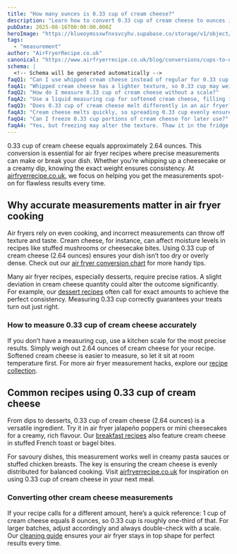 ```yaml
---
title: "How many ounces is 0.33 cup of cream cheese?"
description: "Learn how to convert 0.33 cup of cream cheese to ounces in seconds. Perfect for air fryer recipes and precise baking measurements."
pubDate: 2025-08-16T00:00:00.000Z
heroImage: "https://klueoymssxwfnxsvcyhv.supabase.co/storage/v1/object/public/Shmucket/how-many-ounces-is-0-33-cup-of-cream-cheese.webp"
tags:
  - "measurement"
author: "AirFryerRecipe.co.uk"
canonical: "https://www.airfryerrecipe.co.uk/blog/conversions/cups-to-ounces/how-many-ounces-is-0-33-cup-of-cream-cheese"
schema: |
  <!-- Schema will be generated automatically -->
faqQ1: "Can I use whipped cream cheese instead of regular for 0.33 cup measurements?"
faqA1: "Whipped cream cheese has a lighter texture, so 0.33 cup may weigh slightly less than 2.64 ounces. For accuracy, weigh it or use the regular variety. Adjustments might be needed for recipes requiring precise density."
faqQ2: "How do I measure 0.33 cup of cream cheese without a scale?"
faqA2: "Use a liquid measuring cup for softened cream cheese, filling it to just under 1/3 cup. For block cream cheese, cut roughly one-third of an 8-ounce package. Always level it off for the most accurate result."
faqQ3: "Does 0.33 cup of cream cheese melt differently in an air fryer?"
faqA3: "Cream cheese melts quickly, so spreading 0.33 cup evenly ensures it doesn’t burn. For stuffed recipes, mix it with other ingredients to stabilise it during cooking."
faqQ4: "Can I freeze 0.33 cup portions of cream cheese for later use?"
faqA4: "Yes, but freezing may alter the texture. Thaw it in the fridge and stir well before using. It’s best for cooked dishes rather than fresh spreads or frostings."
---
```

<p>0.33 cup of cream cheese equals approximately 2.64 ounces. This conversion is essential for air fryer recipes where precise measurements can make or break your dish. Whether you’re whipping up a cheesecake or a creamy dip, knowing the exact weight ensures consistency. At <a href=https://www.airfryerrecipe.co.uk>airfryerrecipe.co.uk</a>, we focus on helping you get the measurements spot-on for flawless results every time.</p>

<h2>Why accurate measurements matter in air fryer cooking</h2>  
<p>Air fryers rely on even cooking, and incorrect measurements can throw off texture and taste. Cream cheese, for instance, can affect moisture levels in recipes like stuffed mushrooms or cheesecake bites. Using 0.33 cup of cream cheese (2.64 ounces) ensures your dish isn’t too dry or overly dense. Check out our <a href=https://www.airfryerrecipe.co.uk/air-fryer-conversion-chart>air fryer conversion chart</a> for more handy tips.</p>  

<p>Many air fryer recipes, especially desserts, require precise ratios. A slight deviation in cream cheese quantity could alter the outcome significantly. For example, our <a href=https://www.airfryerrecipe.co.uk/recipe-category/dessert>dessert recipes</a> often call for exact amounts to achieve the perfect consistency. Measuring 0.33 cup correctly guarantees your treats turn out just right.</p>  

<h3>How to measure 0.33 cup of cream cheese accurately</h3>  
<p>If you don’t have a measuring cup, use a kitchen scale for the most precise results. Simply weigh out 2.64 ounces of cream cheese for your recipe. Softened cream cheese is easier to measure, so let it sit at room temperature first. For more air fryer measurement hacks, explore our <a href=https://www.airfryerrecipe.co.uk/recipes>recipe collection</a>.</p>  

<h2>Common recipes using 0.33 cup of cream cheese</h2>  
<p>From dips to desserts, 0.33 cup of cream cheese (2.64 ounces) is a versatile ingredient. Try it in air fryer jalapeño poppers or mini cheesecakes for a creamy, rich flavour. Our <a href=https://www.airfryerrecipe.co.uk/recipe-category/breakfast>breakfast recipes</a> also feature cream cheese in stuffed French toast or bagel bites.</p>  

<p>For savoury dishes, this measurement works well in creamy pasta sauces or stuffed chicken breasts. The key is ensuring the cream cheese is evenly distributed for balanced cooking. Visit <a href=https://www.airfryerrecipe.co.uk>airfryerrecipe.co.uk</a> for inspiration on using 0.33 cup of cream cheese in your next meal.</p>  

<h3>Converting other cream cheese measurements</h3>  
<p>If your recipe calls for a different amount, here’s a quick reference: 1 cup of cream cheese equals 8 ounces, so 0.33 cup is roughly one-third of that. For larger batches, adjust accordingly and always double-check with a scale. Our <a href=https://www.airfryerrecipe.co.uk/air-fryer-cleaner>cleaning guide</a> ensures your air fryer stays in top shape for perfect results every time.</p>
